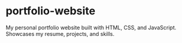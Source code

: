 # portfolio-website
My personal portfolio website built with HTML, CSS, and JavaScript. Showcases my resume, projects, and skills.  
